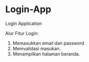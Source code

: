 # Login-App
Login Application

Alur Fitur Login:
1. Memasukkan email dan password
2. Memvalidasi masukan.
3. Menampilkan halaman beranda.
